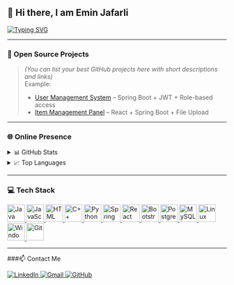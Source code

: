 ## 👋 Hi there, I am Emin Jafarli  

[![Typing SVG](https://readme-typing-svg.herokuapp.com?font=Fira+Code&pause=1000&color=03F700&width=435&lines=Full-Stack+Developer;Java%2C+Spring+Boot%2C+React%2C+PostgreSQL)](https://git.io/typing-svg)

---

### 🚀 Open Source Projects
> *(You can list your best GitHub projects here with short descriptions and links)*  
> Example:
> - [User Management System](https://github.com/eminjafarli/user-management) – Spring Boot + JWT + Role-based access  
> - [Item Management Panel](https://github.com/eminjafarli/item-panel) – React + Spring Boot + File Upload

---

### 🌐 Online Presence

<details>
  <summary>📊 GitHub Stats</summary><br>
  <img alt="Emin's GitHub Stats" src="https://github-readme-stats.vercel.app/api?username=eminjafarli&count_private=true&show_icons=true&theme=algolia" />
</details>

<details>
  <summary>📈 Top Languages</summary><br>
  <img alt="Top Languages" src="https://github-readme-stats.vercel.app/api/top-langs/?username=eminjafarli&theme=algolia&langs_count=10&layout=compact" />
</details>

---

### 💻 Tech Stack

  <a href="https://www.java.com/" target="_blank">
    <img src="https://cdn.jsdelivr.net/gh/devicons/devicon/icons/java/java-original.svg" alt="Java" width="40"/>
  </a>
  <a href="https://developer.mozilla.org/en-US/docs/Web/JavaScript" target="_blank">
    <img src="https://cdn.jsdelivr.net/gh/devicons/devicon/icons/javascript/javascript-original.svg" alt="JavaScript" width="40"/>
  </a>
  <a href="https://developer.mozilla.org/en-US/docs/Web/HTML" target="_blank">
    <img src="https://cdn.jsdelivr.net/gh/devicons/devicon/icons/html5/html5-original.svg" alt="HTML" width="40"/>
  </a>
  <a href="https://isocpp.org/" target="_blank">
    <img src="https://cdn.jsdelivr.net/gh/devicons/devicon/icons/cplusplus/cplusplus-original.svg" alt="C++" width="40"/>
  </a>
  <a href="https://www.python.org/" target="_blank">
    <img src="https://cdn.jsdelivr.net/gh/devicons/devicon/icons/python/python-original.svg" alt="Python" width="40"/>
  </a>
  <a href="https://spring.io/projects/spring-boot" target="_blank">
    <img src="https://cdn.jsdelivr.net/gh/devicons/devicon/icons/spring/spring-original.svg" alt="Spring Boot" width="40"/>
  </a>
  <a href="https://react.dev/" target="_blank">
    <img src="https://cdn.jsdelivr.net/gh/devicons/devicon/icons/react/react-original.svg" alt="React" width="40"/>
  </a>
  <a href="https://getbootstrap.com/" target="_blank">
    <img src="https://cdn.jsdelivr.net/gh/devicons/devicon/icons/bootstrap/bootstrap-original.svg" alt="Bootstrap" width="40"/>
  </a>
  <a href="https://www.postgresql.org/" target="_blank">
    <img src="https://cdn.jsdelivr.net/gh/devicons/devicon/icons/postgresql/postgresql-original.svg" alt="PostgreSQL" width="40"/>
  </a>
  <a href="https://www.mysql.com/" target="_blank">
    <img src="https://cdn.jsdelivr.net/gh/devicons/devicon/icons/mysql/mysql-original.svg" alt="MySQL" width="40"/>
  </a>
  <a href="https://www.linux.org/" target="_blank">
    <img src="https://cdn.jsdelivr.net/gh/devicons/devicon/icons/linux/linux-original.svg" alt="Linux" width="40"/>
  </a>
  <a href="https://www.microsoft.com/en-us/windows" target="_blank">
    <img src="https://cdn.jsdelivr.net/gh/devicons/devicon/icons/windows8/windows8-original.svg" alt="Windows" width="40"/>
  </a>
  <a href="https://git-scm.com/" target="_blank">
    <img src="https://cdn.jsdelivr.net/gh/devicons/devicon/icons/git/git-original.svg" alt="Git" width="40"/>
  </a>

---

###📫 Contact Me

<p align="left">
  <a href="https://www.linkedin.com/in/eminjaf" target="_blank">
    <img src="https://img.shields.io/badge/LinkedIn-0A66C2?style=for-the-badge&logo=linkedin&logoColor=white" alt="LinkedIn"/>
  </a>
  <a href="mailto:eminjafarli02@gmail.com?subject=[GitHub]%20Contact">
    <img src="https://img.shields.io/badge/Gmail-EA4335?style=for-the-badge&logo=gmail&logoColor=white" alt="Gmail"/>
  </a>
  <a href="https://github.com/eminjafarli" target="_blank">
    <img src="https://img.shields.io/badge/GitHub-181717?style=for-the-badge&logo=github&logoColor=white" alt="GitHub"/>
  </a>
</p>
